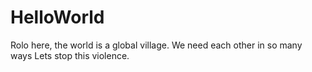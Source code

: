 # HelloWorld
Rolo here, the world is a global village.
We need each other in so many ways 
Lets stop this violence.
